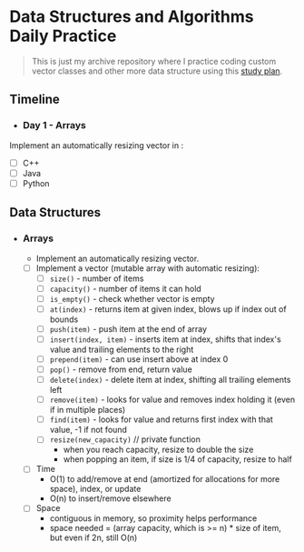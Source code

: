 # Data Structures and Algorithms Daily Practice
> This is just my archive repository where I practice coding custom vector classes and other more data structure using this [study plan](https://github.com/jwasham/coding-interview-university).

## Timeline
- ### Day 1 - Arrays
Implement an automatically resizing vector in :
 - [ ] C++
 - [ ] Java
 - [ ] Python

## Data Structures

- ### Arrays
    - Implement an automatically resizing vector.
    - [ ] Implement a vector (mutable array with automatic resizing):
        - [ ] `size()` - number of items
        - [ ] `capacity()` - number of items it can hold
        - [ ] `is_empty()` - check whether vector is empty
        - [ ] `at(index)` - returns item at given index, blows up if index out of bounds
        - [ ] `push(item)` - push item at the end of array
        - [ ] `insert(index, item)` - inserts item at index, shifts that index's value and trailing elements to the right
        - [ ] `prepend(item)` - can use insert above at index 0
        - [ ] `pop()` - remove from end, return value
        - [ ] `delete(index)` - delete item at index, shifting all trailing elements left
        - [ ] `remove(item)` - looks for value and removes index holding it (even if in multiple places)
        - [ ] `find(item)` - looks for value and returns first index with that value, -1 if not found
        - [ ] `resize(new_capacity)` // private function
            - when you reach capacity, resize to double the size
            - when popping an item, if size is 1/4 of capacity, resize to half
    - [ ] Time
        - O(1) to add/remove at end (amortized for allocations for more space), index, or update
        - O(n) to insert/remove elsewhere
    - [ ] Space
        - contiguous in memory, so proximity helps performance
        - space needed = (array capacity, which is >= n) * size of item, but even if 2n, still O(n)